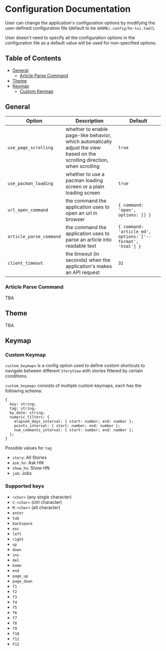 # Configuration Documentation

User can change the application's configuration options by modifying the user-defined configuration file (default to be `$HOME/.config/hn-tui.toml`).

User doesn't need to specify all the configuration options in the configuration file as a default value will be used for non-specified options.

## Table of Contents

- [General](#general)
  - [Article Parse Command](#article-parse-command)
- [Theme](#theme)
- [Keymap](#keymap)
  - [Custom Keymap](#custom-keymap)

## General

| Option                  | Description                                                                                                                | Default                                                    |
| ----------------------- | -------------------------------------------------------------------------------------------------------------------------- | ---------------------------------------------------------- |
| `use_page_scrolling`    | whether to enable page-like behavior, which automatically adjust the view based on the scrolling direction, when scrolling | `true`                                                     |
| `use_pacman_loading`    | whether to use a pacman loading screen or a plain loading screen                                                           | `true`                                                     |
| `url_open_command`      | the command the application uses to open an url in browser                                                                 | `{ command: 'open', options: [] }`                         |
| `article_parse_command` | the command the application uses to parse an article into readable text                                                    | `{ command: 'article_md', options: ['--format', 'html'] }` |
| `client_timeout`        | the timeout (in seconds) when the application's makes an API request                                                       | `32`                                                       |

### Article Parse Command

TBA

## Theme

TBA

## Keymap

### Custom Keymap

`custom_keymaps` is a config option used to define custom shortcuts to navigate between different `StoryView` with stories filtered by certain conditions.

`custom_keymaps` consists of multiple custom keymaps, each has the following schema:

```
{
  key: string;
  tag: string;
  by_date: string;
  numeric_filters: {
    elapsed_days_interval: { start: number; end: number };
    points_interval: { start: number; end: number };
    num_comments_interval: { start: number; end: number };
  };
}
```

Possible values for `tag`

- `story`: All Stories
- `ask_hn`: Ask HN
- `show_hn`: Show HN
- `job`: Jobs

### Supported keys

- `<char>` (any single character)
- `C-<char>` (ctrl character)
- `M-<char>` (alt character)
- `enter`
- `tab`
- `backspace`
- `esc`
- `left`
- `right`
- `up`
- `down`
- `ins`
- `del`
- `home`
- `end`
- `page_up`
- `page_down`
- `f1`
- `f2`
- `f3`
- `f4`
- `f5`
- `f6`
- `f7`
- `f8`
- `f9`
- `f10`
- `f11`
- `F12`
